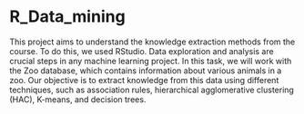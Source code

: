 # R_Data_mining

This project aims to understand the knowledge extraction methods from the course. To do this, we used RStudio. Data exploration and analysis are crucial steps in any machine learning project. In this task, we will work with the Zoo database, which contains information about various animals in a zoo. Our objective is to extract knowledge from this data using different techniques, such as association rules, hierarchical agglomerative clustering (HAC), K-means, and decision trees.
